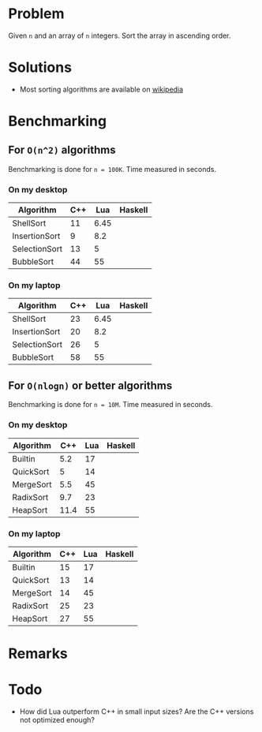 Problem
=======

Given `n` and an array of `n` integers. Sort the array in ascending order.

Solutions
=========

- Most sorting algorithms are available on [wikipedia][wiki]

[wiki]: http://en.wikipedia.org/wiki/Sorting_algorithm

Benchmarking
============

For `O(n^2)` algorithms
-----------------------

Benchmarking is done for `n = 100K`. Time measured in seconds.

### On my desktop

<table>
<thead>
<tr>
    <th>Algorithm</th>
    <th>C++</th>
    <th>Lua</th>
    <th>Haskell</th>
</tr>
</thead>
<tbody>
<tr>
    <td>ShellSort</td>
    <td>11</td>
    <td>6.45</td>
</tr>
<tr>
    <td>InsertionSort</td>
    <td>9</td>
    <td>8.2</td>
</tr>
<tr>
    <td>SelectionSort</td>
    <td>13</td>
    <td>5</td>
</tr>
<tr>
    <td>BubbleSort</td>
    <td>44</td>
    <td>55</td>
</tr>
</tbody>
</table>

### On my laptop

<table>
<thead>
<tr>
    <th>Algorithm</th>
    <th>C++</th>
    <th>Lua</th>
    <th>Haskell</th>
</tr>
</thead>
<tbody>
<tr>
    <td>ShellSort</td>
    <td>23</td>
    <td>6.45</td>
</tr>
<tr>
    <td>InsertionSort</td>
    <td>20</td>
    <td>8.2</td>
</tr>
<tr>
    <td>SelectionSort</td>
    <td>26</td>
    <td>5</td>
</tr>
<tr>
    <td>BubbleSort</td>
    <td>58</td>
    <td>55</td>
</tr>
</tbody>
</table>

For `O(nlogn)` or better algorithms
-----------------------------------

Benchmarking is done for `n = 10M`. Time measured in seconds.

### On my desktop

<table>
<thead>
<tr>
    <th>Algorithm</th>
    <th>C++</th>
    <th>Lua</th>
    <th>Haskell</th>
</tr>
</thead>
<tbody>
<tr>
    <td>Builtin</td>
    <td>5.2</td>
    <td>17</td>
</tr>
<tr>
    <td>QuickSort</td>
    <td>5</td>
    <td>14</td>
</tr>
<tr>
    <td>MergeSort</td>
    <td>5.5</td>
    <td>45</td>
</tr>
<tr>
    <td>RadixSort</td>
    <td>9.7</td>
    <td>23</td>
</tr>
<tr>
    <td>HeapSort</td>
    <td>11.4</td>
    <td>55</td>
</tr>
</tbody>
</table>

### On my laptop

<table>
<thead>
<tr>
    <th>Algorithm</th>
    <th>C++</th>
    <th>Lua</th>
    <th>Haskell</th>
</tr>
</thead>
<tbody>
<tr>
    <td>Builtin</td>
    <td>15</td>
    <td>17</td>
</tr>
<tr>
    <td>QuickSort</td>
    <td>13</td>
    <td>14</td>
</tr>
<tr>
    <td>MergeSort</td>
    <td>14</td>
    <td>45</td>
</tr>
<tr>
    <td>RadixSort</td>
    <td>25</td>
    <td>23</td>
</tr>
<tr>
    <td>HeapSort</td>
    <td>27</td>
    <td>55</td>
</tr>
</tbody>
</table> 

Remarks
=======

Todo
====

- How did Lua outperform C++ in small input sizes? Are the C++ versions not optimized enough?
